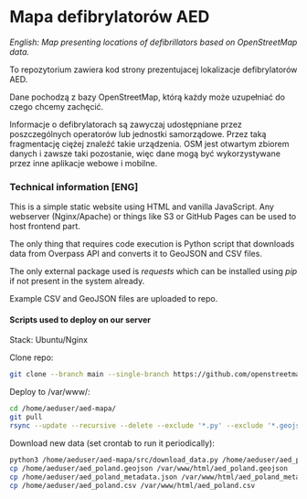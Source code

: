 # Mapa defibrylatorów AED

_English: Map presenting locations of defibrillators based on OpenStreetMap data._

To repozytorium zawiera kod strony prezentujacej lokalizacje defibrylatorów AED.

Dane pochodzą z bazy OpenStreetMap, którą każdy może uzupełniać do czego chcemy zachęcić.

Informacje o defibrylatorach są zawyczaj udostępniane przez poszczególnych operatorów lub jednostki samorządowe.
Przez taką fragmentację ciężej znaleźć takie urządzenia.
OSM jest otwartym zbiorem danych i zawsze taki pozostanie, więc dane mogą być wykorzystywane przez inne aplikacje webowe i mobilne.

### Technical information [ENG]

This is a simple static website using HTML and vanilla JavaScript.
Any webserver (Nginx/Apache) or things like S3 or GitHub Pages can be used to host frontend part.

The only thing that requires code execution is Python script that downloads data from Overpass API and converts it to GeoJSON and CSV files.

The only external package used is _requests_ which can be installed using _pip_ if not present in the system already.

Example CSV and GeoJSON files are uploaded to repo.

#### Scripts used to deploy on our server

Stack: Ubuntu/Nginx

Clone repo:
```bash
git clone --branch main --single-branch https://github.com/openstreetmap-polska/aed-mapa.git /home/aeduser/aed-mapa/
```

Deploy to /var/www/:
```bash
cd /home/aeduser/aed-mapa/
git pull
rsync --update --recursive --delete --exclude '*.py' --exclude '*.geojson' --exclude '*.json' --exclude '.git*'  --verbose /home/aeduser/aed-mapa/ /var/www/html/
```

Download new data (set crontab to run it periodically):
```bash
python3 /home/aeduser/aed-mapa/src/download_data.py /home/aeduser/aed_poland.geojson /home/aeduser/aed_poland.csv
cp /home/aeduser/aed_poland.geojson /var/www/html/aed_poland.geojson
cp /home/aeduser/aed_poland_metadata.json /var/www/html/aed_poland_metadata.json
cp /home/aeduser/aed_poland.csv /var/www/html/aed_poland.csv
```
